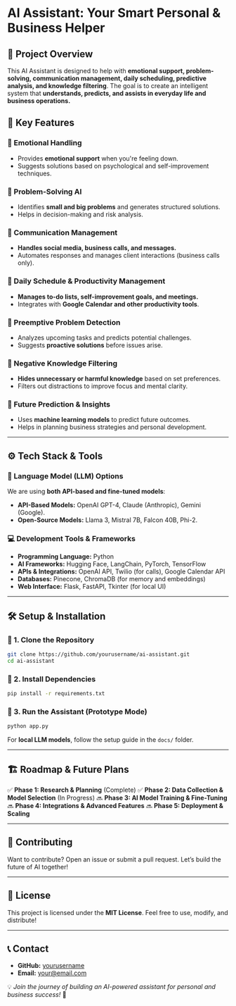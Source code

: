 # AI Assistant: Your Smart Personal & Business Helper

## 🚀 Project Overview
This AI Assistant is designed to help with **emotional support, problem-solving, communication management, daily scheduling, predictive analysis, and knowledge filtering**. The goal is to create an intelligent system that **understands, predicts, and assists in everyday life and business operations.**

## 🌟 Key Features
### 🔹 Emotional Handling
- Provides **emotional support** when you're feeling down.
- Suggests solutions based on psychological and self-improvement techniques.

### 🔹 Problem-Solving AI
- Identifies **small and big problems** and generates structured solutions.
- Helps in decision-making and risk analysis.

### 🔹 Communication Management
- **Handles social media, business calls, and messages.**
- Automates responses and manages client interactions (business calls only).

### 🔹 Daily Schedule & Productivity Management
- **Manages to-do lists, self-improvement goals, and meetings.**
- Integrates with **Google Calendar and other productivity tools**.

### 🔹 Preemptive Problem Detection
- Analyzes upcoming tasks and predicts potential challenges.
- Suggests **proactive solutions** before issues arise.

### 🔹 Negative Knowledge Filtering
- **Hides unnecessary or harmful knowledge** based on set preferences.
- Filters out distractions to improve focus and mental clarity.

### 🔹 Future Prediction & Insights
- Uses **machine learning models** to predict future outcomes.
- Helps in planning business strategies and personal development.

---

## ⚙️ Tech Stack & Tools
### **🧠 Language Model (LLM) Options**
We are using **both API-based and fine-tuned models**:
- **API-Based Models:** OpenAI GPT-4, Claude (Anthropic), Gemini (Google).
- **Open-Source Models:** Llama 3, Mistral 7B, Falcon 40B, Phi-2.

### **💻 Development Tools & Frameworks**
- **Programming Language:** Python
- **AI Frameworks:** Hugging Face, LangChain, PyTorch, TensorFlow
- **APIs & Integrations:** OpenAI API, Twilio (for calls), Google Calendar API
- **Databases:** Pinecone, ChromaDB (for memory and embeddings)
- **Web Interface:** Flask, FastAPI, Tkinter (for local UI)

---

## 🛠️ Setup & Installation
### **🔰 1. Clone the Repository**
```bash
git clone https://github.com/yourusername/ai-assistant.git
cd ai-assistant
```

### **🔰 2. Install Dependencies**
```bash
pip install -r requirements.txt
```

### **🔰 3. Run the Assistant (Prototype Mode)**
```bash
python app.py
```

For **local LLM models**, follow the setup guide in the `docs/` folder.

---

## 🏗️ Roadmap & Future Plans
✅ **Phase 1: Research & Planning** (Complete)
✅ **Phase 2: Data Collection & Model Selection** (In Progress)
🔜 **Phase 3: AI Model Training & Fine-Tuning**
🔜 **Phase 4: Integrations & Advanced Features**
🔜 **Phase 5: Deployment & Scaling**

---

## 🤝 Contributing
Want to contribute? Open an issue or submit a pull request. Let’s build the future of AI together!

---

## 📜 License
This project is licensed under the **MIT License**. Feel free to use, modify, and distribute!

---

## 📞 Contact
- **GitHub:** [yourusername](https://github.com/yourusername)
- **Email:** your@email.com

💡 *Join the journey of building an AI-powered assistant for personal and business success!* 🚀

